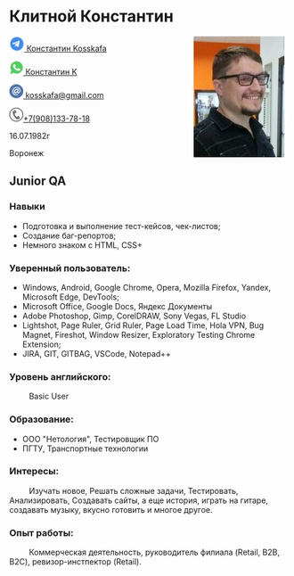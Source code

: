 # Клитной Константин
<img src="img/Аватар.jpg" style="float: right;margin:0 10px 10px 0;">

<a href="https://t.me/kosskafa"><img src="img/telegram%20(4).png"> <a href="https://t.me/kosskafa">Константин Kosskafa</a> 

<a href="https://wa.me/79081337818"><img src="img/whatsapp%20(2).png"> <a href="https://wa.me/79081337818">Константин K</a> 

<a href="mailto:kosskafa@gmail.com"><img src="img/email%20(1).png">&nbsp;<a href="mailto:kosskafa@gmail.com">kosskafa@gmail.com</a>

<a href="tel:+79081337818"><img src="img/Phone%20(1).png"><a href="tel:+79081337818">+7(908)133-78-18</a>

16.07.1982г

Воронеж

## Junior QA

### Навыки

* Подготовка и выполнение тест-кейсов, чек-листов;  
* Создание баг-репортов;
* Немного знаком с HTML, CSS+


### Уверенный пользователь:   

* Windows, Android, Google Chrome, Opera, Mozilla Firefox, Yandex, Microsoft Edge, DevTools; 
* Microsoft Office, Google Docs, Яндекс Документы
* Adobe Photoshop, Gimp, CorelDRAW, Sony Vegas, FL Studio  
* Lightshot, Page Ruler, Grid Ruler, Page Load Time, Hola VPN, Bug Magnet, Fireshot, Window Resizer, Exploratory Testing Chrome Extension;
* JIRA, GIT, GITBAG, VSCode, Notepad++

### Уровень английского:  
&nbsp;&nbsp;&nbsp;&nbsp;&nbsp;&nbsp;&nbsp;&nbsp;&nbsp;Basic User

### Образование:  
* ООО "Нетология", Тестировщик ПО 
* ПГТУ, Транспортные технологии

### Интересы:  
&nbsp;&nbsp;&nbsp;&nbsp;&nbsp;&nbsp;&nbsp;&nbsp;&nbsp;Изучать новое, Решать сложные задачи, Тестировать, Анализировать, Создавать сайты, а еще история, играть на гитаре, создавать музыку, вкусно готовить и многое другое.

### Опыт работы:  
&nbsp;&nbsp;&nbsp;&nbsp;&nbsp;&nbsp;&nbsp;&nbsp;&nbsp;Коммерческая деятельность, руководитель филиала (Retail, B2B, B2C), ревизор-инстпектор (Retail).